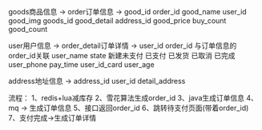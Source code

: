goods商品信息 ->              order订单信息 ->
good_id                      order_id
good_name                    user_id
good_img                     goods_id
good_detail                  address_id
good_price                   buy_count
good_count

user用户信息 ->               order_detail订单详情 ->
user_id                      order_id 与订单信息的order_id关联
user_name                    state 新建未支付 已支付 已发货 已取消 已完成
user_phone                   pay_time
user_id_card
user_age

address地址信息 ->
address_id
user_id
detail_address

流程：
1、redis+lua减库存
2、雪花算法生成order_id
3、java生成订单信息
4、mq -> 生成订单信息
5、接口返回order_id
6、跳转待支付页面(带着order_id)
7、支付完成->生成订单详情